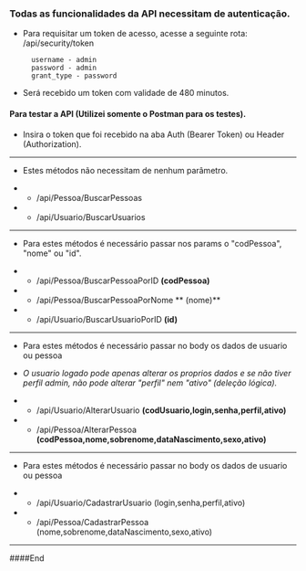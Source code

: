 ### Todas as funcionalidades da API necessitam de autenticação.

- Para requisitar um token de acesso, acesse a seguinte rota:
/api/security/token

		username - admin
		password - admin	
		grant_type - password

- Será recebido um token com validade de 480 minutos.

#### Para testar a API  (Utilizei somente o Postman para os testes).
- Insira o token que foi recebido na aba Auth (Bearer Token) ou Header (Authorization).

---------------

- Estes métodos não necessitam de nenhum parâmetro.

- - /api/Pessoa/BuscarPessoas

- - /api/Usuario/BuscarUsuarios

------------

- Para estes métodos é necessário passar nos params o "codPessoa", "nome" ou "id".

- - /api/Pessoa/BuscarPessoaPorID **(codPessoa)**

- - /api/Pessoa/BuscarPessoaPorNome ** (nome)**

- - /api/Usuario/BuscarUsuarioPorID **(id)**

-------

- Para estes métodos é necessário passar no body os dados de usuario ou pessoa
- *O usuario logado pode apenas alterar os proprios dados e se não tiver perfil admin, não pode alterar "perfil" nem "ativo" (deleção lógica).*

- - /api/Usuario/AlterarUsuario **(codUsuario,login,senha,perfil,ativo)**

- - /api/Pessoa/AlterarPessoa  **(codPessoa,nome,sobrenome,dataNascimento,sexo,ativo)**

-----------------

- Para estes métodos é necessário passar no body os dados de usuario ou pessoa

- - /api/Usuario/CadastrarUsuario (login,senha,perfil,ativo)

- - /api/Pessoa/CadastrarPessoa  (nome,sobrenome,dataNascimento,sexo,ativo)

---------------

####End
